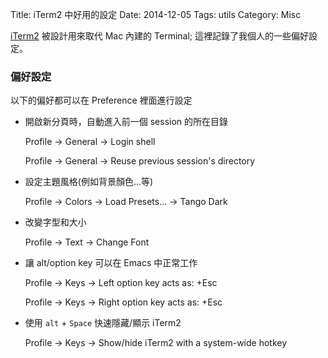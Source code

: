 Title: iTerm2 中好用的設定
Date: 2014-12-05
Tags: utils
Category: Misc


[iTerm2](http://iterm2.com/) 被設計用來取代 Mac 內建的 Terminal;
這裡記錄了我個人的一些偏好設定。

### 偏好設定

以下的偏好都可以在 Preference 裡面進行設定

* 開啟新分頁時，自動進入前一個 session 的所在目錄

    Profile -> General -> Login shell

    Profile -> General -> Reuse previous session's directory

* 設定主題風格(例如背景顏色...等)

    Profile -> Colors -> Load Presets... -> Tango Dark

* 改變字型和大小

    Profile -> Text -> Change Font

* 讓 alt/option key 可以在 Emacs 中正常工作

    Profile -> Keys -> Left option key acts as: +Esc

    Profile -> Keys -> Right option key acts as: +Esc

* 使用 `alt` + `Space` 快速隱藏/顯示 iTerm2

    Profile -> Keys -> Show/hide iTerm2 with a system-wide hotkey
